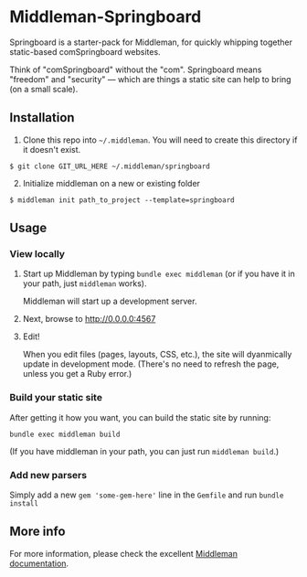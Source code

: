 # Middleman-Springboard

Springboard is a starter-pack for Middleman, for quickly whipping together
static-based comSpringboard websites.

Think of "comSpringboard" without the "com". Springboard means "freedom" and
"security" — which are things a static site can help to bring (on
a small scale).


## Installation
 
1. Clone this repo into `~/.middleman`. You will need to create this
   directory if it doesn't exist.

  `$ git clone GIT_URL_HERE ~/.middleman/springboard`

2. Initialize middleman on a new or existing folder 

  `$ middleman init path_to_project --template=springboard`


## Usage

### View locally

1. Start up Middleman by typing `bundle exec middleman` (or if you have
   it in your path, just `middleman` works).
   
   Middleman will start up a development server. 

2. Next, browse to <http://0.0.0.0:4567>

3. Edit! 

   When you edit files (pages, layouts, CSS, etc.), the site will
   dyanmically update in development mode. (There's no need to refresh
   the page, unless you get a Ruby error.)


### Build your static site

After getting it how you want, you can build the static site by running:

`bundle exec middleman build`

(If you have middleman in your path, you can just run `middleman build`.)


### Add new parsers

Simply add a new `gem 'some-gem-here'` line in the `Gemfile` and run
`bundle install`

## More info

For more information, please check the excellent 
[Middleman documentation](http://middlemanapp.com/getting-started/).
